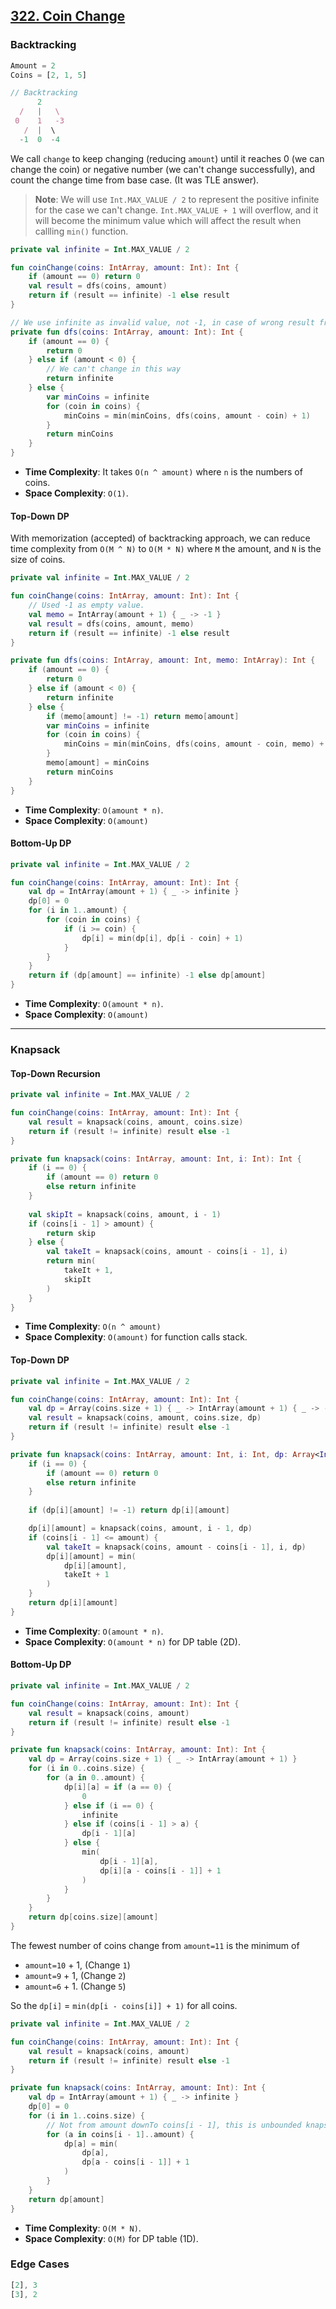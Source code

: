 ## [322. Coin Change](https://leetcode.com/problems/coin-change/)

### Backtracking
```js
Amount = 2
Coins = [2, 1, 5]

// Backtracking
      2
  /   |   \
 0    1   -3
   /  |  \
  -1  0  -4
```

We call `change` to keep changing (reducing `amount`) until it reaches 0 (we can change the coin) or negative number (we can't change successfully), and count the change time from base case. (It was TLE answer).

> **Note**: We will use `Int.MAX_VALUE / 2` to represent the positive infinite for the case we can't change. `Int.MAX_VALUE + 1` will overflow, and it will become the minimum value which will affect the result when callling `min()` function.

```kotlin
private val infinite = Int.MAX_VALUE / 2

fun coinChange(coins: IntArray, amount: Int): Int {
    if (amount == 0) return 0
    val result = dfs(coins, amount)
    return if (result == infinite) -1 else result
}

// We use infinite as invalid value, not -1, in case of wrong result from min() comparsion.
private fun dfs(coins: IntArray, amount: Int): Int {
    if (amount == 0) {
        return 0
    } else if (amount < 0) {
        // We can't change in this way
        return infinite
    } else {
        var minCoins = infinite
        for (coin in coins) {
            minCoins = min(minCoins, dfs(coins, amount - coin) + 1)
        }
        return minCoins
    }
}
```

* **Time Complexity**: It takes `O(n ^ amount)` where `n` is the numbers of coins.
* **Space Complexity**: `O(1)`.

#### Top-Down DP
With memorization (accepted) of backtracking approach, we can reduce time complexity from `O(M ^ N)` to `O(M * N)` where `M` the amount, and `N` is the size of coins. 

```kotlin
private val infinite = Int.MAX_VALUE / 2

fun coinChange(coins: IntArray, amount: Int): Int {
    // Used -1 as empty value.
    val memo = IntArray(amount + 1) { _ -> -1 }
    val result = dfs(coins, amount, memo)
    return if (result == infinite) -1 else result
}

private fun dfs(coins: IntArray, amount: Int, memo: IntArray): Int {
    if (amount == 0) {
        return 0
    } else if (amount < 0) {
        return infinite
    } else {
        if (memo[amount] != -1) return memo[amount]
        var minCoins = infinite
        for (coin in coins) {
            minCoins = min(minCoins, dfs(coins, amount - coin, memo) + 1)
        }
        memo[amount] = minCoins
        return minCoins
    }
}
```

* **Time Complexity**: `O(amount * n)`.
* **Space Complexity**: `O(amount)`

#### Bottom-Up DP
```kotlin
private val infinite = Int.MAX_VALUE / 2

fun coinChange(coins: IntArray, amount: Int): Int {
    val dp = IntArray(amount + 1) { _ -> infinite }
    dp[0] = 0
    for (i in 1..amount) {
        for (coin in coins) {
            if (i >= coin) {
                dp[i] = min(dp[i], dp[i - coin] + 1)
            }
        }
    }
    return if (dp[amount] == infinite) -1 else dp[amount]
}
```

* **Time Complexity**: `O(amount * n)`.
* **Space Complexity**: `O(amount)`

----
### Knapsack

#### Top-Down Recursion
```kotlin
private val infinite = Int.MAX_VALUE / 2

fun coinChange(coins: IntArray, amount: Int): Int {
    val result = knapsack(coins, amount, coins.size)
    return if (result != infinite) result else -1
}

private fun knapsack(coins: IntArray, amount: Int, i: Int): Int {
    if (i == 0) {
        if (amount == 0) return 0
        else return infinite
    }
    
    val skipIt = knapsack(coins, amount, i - 1)
    if (coins[i - 1] > amount) {
        return skip
    } else {
        val takeIt = knapsack(coins, amount - coins[i - 1], i)
        return min(
            takeIt + 1, 
            skipIt
        )
    }
}
```

* **Time Complexity**: `O(n ^ amount)`
* **Space Complexity**: `O(amount)` for function calls stack.

#### Top-Down DP
```kotlin
private val infinite = Int.MAX_VALUE / 2

fun coinChange(coins: IntArray, amount: Int): Int {
    val dp = Array(coins.size + 1) { _ -> IntArray(amount + 1) { _ -> -1 }}
    val result = knapsack(coins, amount, coins.size, dp)
    return if (result != infinite) result else -1
}

private fun knapsack(coins: IntArray, amount: Int, i: Int, dp: Array<IntArray>): Int {
    if (i == 0) {
        if (amount == 0) return 0
        else return infinite
    }
    
    if (dp[i][amount] != -1) return dp[i][amount]

    dp[i][amount] = knapsack(coins, amount, i - 1, dp)
    if (coins[i - 1] <= amount) {
        val takeIt = knapsack(coins, amount - coins[i - 1], i, dp)
        dp[i][amount] = min(
            dp[i][amount],
            takeIt + 1
        )
    }
    return dp[i][amount]
}
```

* **Time Complexity**: `O(amount * n)`.
* **Space Complexity**: `O(amount * n)` for DP table (2D).

#### Bottom-Up DP
```kotlin
private val infinite = Int.MAX_VALUE / 2

fun coinChange(coins: IntArray, amount: Int): Int {
    val result = knapsack(coins, amount)
    return if (result != infinite) result else -1
}

private fun knapsack(coins: IntArray, amount: Int): Int {
    val dp = Array(coins.size + 1) { _ -> IntArray(amount + 1) }
    for (i in 0..coins.size) {
        for (a in 0..amount) {
            dp[i][a] = if (a == 0) {
                0
            } else if (i == 0) {
                infinite
            } else if (coins[i - 1] > a) {
                dp[i - 1][a]
            } else {
                min(
                    dp[i - 1][a],
                    dp[i][a - coins[i - 1]] + 1
                )
            }
        }
    }
    return dp[coins.size][amount]
}
```

The fewest number of coins change from `amount=11` is the minimum of 
* `amount=10` + 1,  (Change `1`)
* `amount=9` + 1,   (Change `2`)
* `amount=6` + 1.   (Change `5`)

So the `dp[i]` = `min(dp[i - coins[i]] + 1)` for all coins.

```kotlin
private val infinite = Int.MAX_VALUE / 2

fun coinChange(coins: IntArray, amount: Int): Int {
    val result = knapsack(coins, amount)
    return if (result != infinite) result else -1
}

private fun knapsack(coins: IntArray, amount: Int): Int {
    val dp = IntArray(amount + 1) { _ -> infinite }
    dp[0] = 0
    for (i in 1..coins.size) {
        // Not from amount downTo coins[i - 1], this is unbounded knapsack
        for (a in coins[i - 1]..amount) {
            dp[a] = min(
                dp[a],
                dp[a - coins[i - 1]] + 1
            )
        }
    }
    return dp[amount]
}
```

* **Time Complexity**: `O(M * N)`.
* **Space Complexity**: `O(M)` for DP table (1D).

### Edge Cases
```js
[2], 3
[3], 2
```